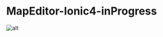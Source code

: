 # MapEditor-Ionic4-inProgress

![alt](https://user-images.githubusercontent.com/57636419/69968834-3ba10300-1556-11ea-8bc4-80e0aa413a84.JPG)
